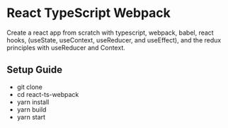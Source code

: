# React TypeScript Webpack
Create a react app from scratch with typescript, webpack, babel, react hooks, (useState, useContext, useReducer, and useEffect), and the redux principles with useReducer and Context.

## Setup Guide
* git clone 
* cd react-ts-webpack
* yarn install
* yarn build
* yarn start